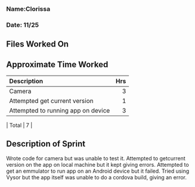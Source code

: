 ### Name:Clorissa
### Date: 11/25

## Files Worked On


## Approximate Time Worked

| Description                        | Hrs  |
| :--------------------------------- | ---: |
| Camera                             | 3    |
| Attempted get current version      | 1    |
| Attempted to running app on device | 3    |

| Total                              | 7    |

## Description of Sprint
Wrote code for camera but was unable to test it. 
Attempted to getcurrent version on the app on local machine but it kept giving errors. 
Attempted to get an emmulator to run app on an Android device but it failed. Tried using Vysor but the app itself was
unable to do a cordova build, giving an error.
